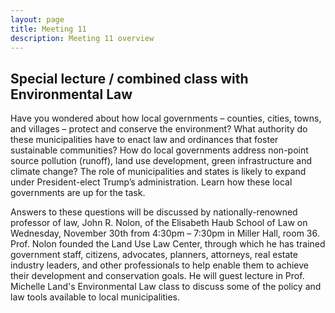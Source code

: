 ```yaml
---
layout: page
title: Meeting 11
description: Meeting 11 overview
---
```


## Special lecture / combined class with Environmental Law

Have you wondered about how local governments – counties, cities, towns, and villages – protect and conserve the environment? What authority do these municipalities have to enact law and ordinances that foster sustainable communities?  How do local governments address non-point source pollution (runoff), land use development, green infrastructure and climate change?  The role of municipalities and states is likely to expand under President-elect Trump’s administration.  Learn how these local governments are up for the task. 
 
Answers to these questions will be discussed by nationally-renowned professor of law, John R. Nolon, of the Elisabeth Haub School of Law on Wednesday, November 30th from 4:30pm – 7:30pm in Miller Hall, room 36.  Prof. Nolon founded the Land Use Law Center, through which he has trained government staff, citizens, advocates, planners, attorneys, real estate industry leaders, and other professionals to help enable them to achieve their development and conservation goals.  He will guest lecture in Prof. Michelle Land's Environmental Law class to discuss some of the policy and law tools available to local municipalities.  
